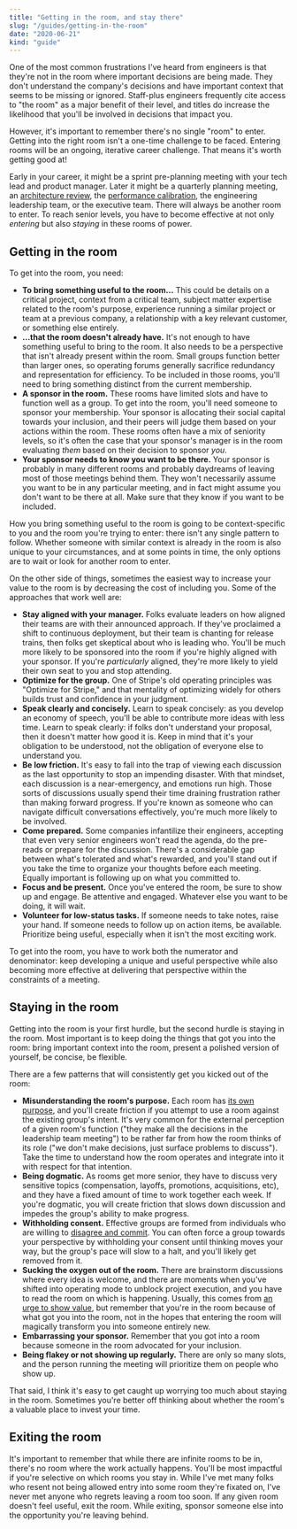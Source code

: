 ```yaml
---
title: "Getting in the room, and stay there"
slug: "/guides/getting-in-the-room"
date: "2020-06-21"
kind: "guide"
---
```


One of the most common frustrations I've heard from engineers is that they're not in the room where important decisions are being made. They don't understand the company's decisions and have important context that seems to be missing or ignored. Staff-plus engineers frequently cite access to "the room" as a major benefit of their level, and titles do increase the likelihood that you'll be involved in decisions that impact you.

However, it's important to remember there's no single "room" to enter. Getting into the right room isn't a one-time challenge to be faced. Entering rooms will be an ongoing, iterative career challenge. That means it's worth getting good at!

Early in your career, it might be a sprint pre-planning meeting with your tech lead and product manager. Later it might be a quarterly planning meeting, an [architecture review](https://lethain.com/scaling-consistency/), the [performance calibration](https://lethain.com/perf-management-system/), the engineering leadership team, or the executive team. There will always be another room to enter. To reach senior levels, you have to become effective at not only _entering_ but also _staying_ in these rooms of power.


## Getting in the room

To get into the room, you need:

* **To bring something useful to the room...** This could be details on a critical project, context from a critical team, subject matter expertise related to the room's purpose, experience running a similar project or team at a previous company, a relationship with a key relevant customer, or something else entirely.
* **...that the room doesn't already have.** It's not enough to have something useful to bring to the room. It also needs to be a perspective that isn't already present within the room. Small groups function better than larger ones, so operating forums generally sacrifice redundancy and representation for efficiency. To be included in those rooms, you'll need to bring something distinct from the current membership.
* **A sponsor in the room.** These rooms have limited slots and have to function well as a group. To get into the room, you'll need someone to sponsor your membership. Your sponsor is allocating their social capital towards your inclusion, and their peers will judge them based on your actions within the room. These rooms often have a mix of seniority levels, so it's often the case that your sponsor's manager is in the room evaluating _them_ based on their decision to sponsor _you_.
* **Your sponsor needs to know you want to be there.** Your sponsor is probably in many different rooms
    and probably daydreams of leaving most of those meetings behind them. They won't necessarily assume you want to
    be in any particular meeting, and in fact might assume you don't want to be there at all.
    Make sure that they know if you want to be included.

How you bring something useful to the room is going to be context-specific to you and the room you're trying to enter: there isn't any single pattern to follow. Whether someone with similar context is already in the room is also unique to your circumstances, and at some points in time, the only options are to wait or look for another room to enter.

On the other side of things, sometimes the easiest way to increase your value to the room is by decreasing the cost of including you. Some of the approaches that work well are:

* **Stay aligned with your manager.** Folks evaluate leaders on how aligned their teams are with their announced approach. If they've proclaimed a shift to continuous deployment, but their team is chanting for release trains, then folks get skeptical about who is leading who. You'll be much more likely to be sponsored into the room if you're highly aligned with your sponsor. If you're _particularly_ aligned, they're more likely to yield their own seat to you and stop attending.
* **Optimize for the group.** One of Stripe's old operating principles was "Optimize for Stripe," and that mentality of optimizing widely for others builds trust and confidence in your judgment.
* **Speak clearly and concisely.** Learn to speak concisely: as you develop an economy of speech, you'll be able to contribute more ideas with less time. Learn to speak clearly: if folks don't understand your proposal, then it doesn't matter how good it is. Keep in mind that it's your obligation to be understood, not the obligation of everyone else to understand you.
* **Be low friction.** It's easy to fall into the trap of viewing each discussion as the last opportunity to stop an impending disaster. With that mindset, each discussion is a near-emergency, and emotions run high. Those sorts of discussions usually spend their time draining frustration rather than making forward progress. If you're known as someone who can navigate difficult conversations effectively, you're much more likely to be involved.
* **Come prepared.** Some companies infantilize their engineers, accepting that even very senior engineers won't read the agenda, do the pre-reads or prepare for the discussion. There's a considerable gap between what's tolerated and what's rewarded, and you'll stand out if you take the time to organize your thoughts before each meeting. Equally important is following up on what you committed to.
* **Focus and be present.** 
    Once you've entered the room, be sure to show up and engage.
    Be attentive and engaged. Whatever else you want to be doing, it will wait.
* **Volunteer for low-status tasks.** If someone needs to take notes, raise your hand.
    If someone needs to follow up on action items, be available.
    Prioritize being useful, especially when it isn't the most exciting work.

To get into the room, you have to work both the numerator and denominator: keep developing a unique and useful perspective while also becoming more effective at delivering that perspective within the constraints of a meeting.


## Staying in the room

Getting into the room is your first hurdle, but the second hurdle is staying in the room. Most important is to keep doing the things that got you into the room: bring important context into the room, present a polished version of yourself, be concise, be flexible.

There are a few patterns that will consistently get you kicked out of the room:

* **Misunderstanding the room's purpose.** Each room has [its own purpose](https://www.tablegroup.com/books/dbm/), and you'll create friction if you attempt to use a room against the existing group's intent. It's very common for the external perception of a given room's function ("they make all the decisions in the leadership team meeting") to be rather far from how the room thinks of its role ("we don't make decisions, just surface problems to discuss"). Take the time to understand how the room operates and integrate into it with respect for that intention.
* **Being dogmatic.** As rooms get more senior, they have to discuss very sensitive topics (compensation, layoffs, promotions, acquisitions, etc), and they have a fixed amount of time to work together each week. If you're dogmatic, you will create friction that slows down discussion and impedes the group's ability to make progress.
* **Withholding consent.** Effective groups are formed from individuals who are willing to [disagree and commit](https://en.wikipedia.org/wiki/Disagree_and_commit). You can often force a group towards your perspective by withholding your consent until thinking moves your way, but the group's pace will slow to a halt, and you'll likely get removed from it.
* **Sucking the oxygen out of the room.** There are brainstorm discussions where every idea is welcome, and there are moments when you've shifted into operating mode to unblock project execution, and you have to read the room on which is happening. Usually, this comes from [an urge to show value](https://lethain.com/showing-value/), but remember that you're in the room because of what got you into the room, not in the hopes that entering the room will magically transform you into someone entirely new.
* **Embarrassing your sponsor.** Remember that you got into a room because someone in the room advocated for your inclusion.
* **Being flakey or not showing up regularly.** There are only so many slots, and the person running the meeting will prioritize them on people who show up.

That said, I think it's easy to get caught up worrying too much about staying in the room. Sometimes you're better off thinking about whether the room's a valuable place to invest your time.


## Exiting the room

It's important to remember that while there are infinite rooms to be in, there's no room where the work actually happens. You'll be most impactful if you're selective on which rooms you stay in. While I've met many folks who resent not being allowed entry into some room they're fixated on, I've never met anyone who regrets leaving a room too soon. If any given room doesn't feel useful, exit the room. While exiting, sponsor someone else into the opportunity you're leaving behind.


